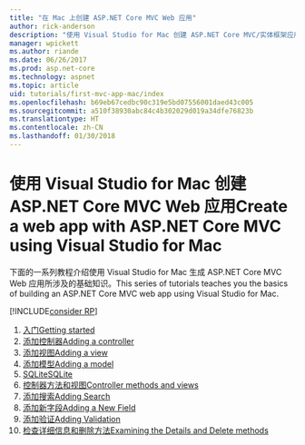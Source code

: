 ```yaml
---
title: "在 Mac 上创建 ASP.NET Core MVC Web 应用"
author: rick-anderson
description: "使用 Visual Studio for Mac 创建 ASP.NET Core MVC/实体框架应用"
manager: wpickett
ms.author: riande
ms.date: 06/26/2017
ms.prod: asp.net-core
ms.technology: aspnet
ms.topic: article
uid: tutorials/first-mvc-app-mac/index
ms.openlocfilehash: b69eb67cedbc90c319e5bd07556001daed43c005
ms.sourcegitcommit: a510f38930abc84c4b302029d019a34dfe76823b
ms.translationtype: HT
ms.contentlocale: zh-CN
ms.lasthandoff: 01/30/2018
---
```

# <a name="create-a-web-app-with-aspnet-core-mvc-using-visual-studio-for-mac"></a><span data-ttu-id="89669-103">使用 Visual Studio for Mac 创建 ASP.NET Core MVC Web 应用</span><span class="sxs-lookup"><span data-stu-id="89669-103">Create a web app with ASP.NET Core MVC using Visual Studio for Mac</span></span>

<span data-ttu-id="89669-104">下面的一系列教程介绍使用 Visual Studio for Mac 生成 ASP.NET Core MVC Web 应用所涉及的基础知识。</span><span class="sxs-lookup"><span data-stu-id="89669-104">This series of tutorials teaches you the basics of building an ASP.NET Core MVC web app using Visual Studio for Mac.</span></span> 

[!INCLUDE[consider RP](../../includes/razor.md)]

1. [<span data-ttu-id="89669-105">入门</span><span class="sxs-lookup"><span data-stu-id="89669-105">Getting started</span></span>](start-mvc.md)
1. [<span data-ttu-id="89669-106">添加控制器</span><span class="sxs-lookup"><span data-stu-id="89669-106">Adding a controller</span></span>](adding-controller.md)
1. [<span data-ttu-id="89669-107">添加视图</span><span class="sxs-lookup"><span data-stu-id="89669-107">Adding a view</span></span>](adding-view.md)
1. [<span data-ttu-id="89669-108">添加模型</span><span class="sxs-lookup"><span data-stu-id="89669-108">Adding a model</span></span>](adding-model.md)
1. [<span data-ttu-id="89669-109">SQLite</span><span class="sxs-lookup"><span data-stu-id="89669-109">SQLite</span></span>](working-with-sql.md)
1. [<span data-ttu-id="89669-110">控制器方法和视图</span><span class="sxs-lookup"><span data-stu-id="89669-110">Controller methods and views</span></span>](controller-methods-views.md)
1. [<span data-ttu-id="89669-111">添加搜索</span><span class="sxs-lookup"><span data-stu-id="89669-111">Adding Search</span></span>](search.md)
1. [<span data-ttu-id="89669-112">添加新字段</span><span class="sxs-lookup"><span data-stu-id="89669-112">Adding a New Field</span></span>](new-field.md)
1. [<span data-ttu-id="89669-113">添加验证</span><span class="sxs-lookup"><span data-stu-id="89669-113">Adding Validation</span></span>](validation.md)
1. [<span data-ttu-id="89669-114">检查详细信息和删除方法</span><span class="sxs-lookup"><span data-stu-id="89669-114">Examining the Details and Delete methods</span></span>](xref:tutorials/first-mvc-app/details)
